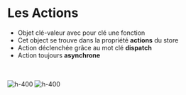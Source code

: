 <!-- .slide -->
# Les Actions

- Objet clé-valeur avec pour clé une fonction
- Cet object se trouve dans la propriété <b>actions</b> du store
- Action déclenchée grâce au mot clé <b>dispatch</b>
- Action toujours <b>asynchrone</b>
<br><br><br>

![h-400](assets/images/school/state-management/action.png)
![h-400](assets/images/school/state-management/action_implementation.png)

